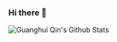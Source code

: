 ### Hi there 👋

<img alt="Guanghui Qin's Github Stats" src="https://github-readme-stats.vercel.app/api?username=promise96319&show_icons=true&icon_color=0366d6&text_color=24292e&bg_color=ffffff&hide_title=true">
